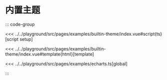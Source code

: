 # 内置主题

::: code-group

<<< ../../playground/src/pages/examples/builtin-theme/index.vue#script{ts}[script setup]

<<< ../../playground/src/pages/examples/builtin-theme/index.vue#template{html}[template]

<<< ../../playground/src/pages/examples/echarts.ts[global]

:::